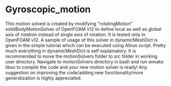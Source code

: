 # Gyroscopic_motion
This motion solved is created by modifying "rotatingMotion" solidBodyMotionSolver of OpenFOAM v12 to define local as well as global axis of rotation instead of single axis of rotation. It is tested only in OpenFOAM v12.
A sample of usage of this solver in dynamicMeshDict is given in the simple tutorial which can be executed using Allrun script. Pretty much everything in dynamicMeshDict is self explainatory.
It is recommended to move the motionSolvers folder to src folder in working user directory.
Navigate to motionSolvers directory in bash and run wmake libso to compile the code and your new motion solver is ready!
Any suggestion on improving the code/adding new functionality/more generalization is highly appreciated.
